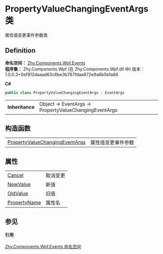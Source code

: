 # PropertyValueChangingEventArgs 类


属性值变更事件参数类



## Definition
**命名空间：** <a href="N_Zhy_Components_Wpf_Events.md">Zhy.Components.Wpf.Events</a>  
**程序集：** Zhy.Components.Wpf (在 Zhy.Components.Wpf.dll 中) 版本：1.0.0.3+0ef912daaad63c6be3b767fdaa872e9a6b5bfa88

**C#**
``` C#
public class PropertyValueChangingEventArgs : EventArgs
```

<table><tr><td><strong>Inheritance</strong></td><td>Object  →  EventArgs  →  PropertyValueChangingEventArgs</td></tr>
</table>



## 构造函数
<table>
<tr>
<td><a href="M_Zhy_Components_Wpf_Events_PropertyValueChangingEventArgs__ctor.md">PropertyValueChangingEventArgs</a></td>
<td>属性值变更事件参数</td></tr>
</table>

## 属性
<table>
<tr>
<td><a href="P_Zhy_Components_Wpf_Events_PropertyValueChangingEventArgs_Cancel.md">Cancel</a></td>
<td>取消变更</td></tr>
<tr>
<td><a href="P_Zhy_Components_Wpf_Events_PropertyValueChangingEventArgs_NewValue.md">NewValue</a></td>
<td>新值</td></tr>
<tr>
<td><a href="P_Zhy_Components_Wpf_Events_PropertyValueChangingEventArgs_OldValue.md">OldValue</a></td>
<td>旧值</td></tr>
<tr>
<td><a href="P_Zhy_Components_Wpf_Events_PropertyValueChangingEventArgs_PropertyName.md">PropertyName</a></td>
<td>属性名</td></tr>
</table>

## 参见


#### 引用
<a href="N_Zhy_Components_Wpf_Events.md">Zhy.Components.Wpf.Events 命名空间</a>  
